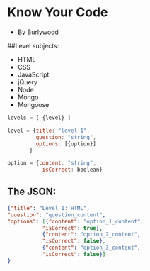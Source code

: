 # Know Your Code
 - By Burlywood

##Level subjects:
- HTML
- CSS
- JavaScript
- jQuery
- Node
- Mongo
- Mongoose


```javascript
levels = [ {level} ]

level = {title: "level 1",
         question: "string",
         options: [{option}]
       }

option = {content: "string",
           isCorrect: boolean}
```
## The JSON:
```json
{"title": "Level 1: HTML",
"question": "question_content",
"options": [{"content": "option_1_content",
           "isCorrect": true},
           {"content": "option_2_content",
           "isCorrect": false},
           {"content": "option_3_content",
           "isCorrect": false}]
}
```
